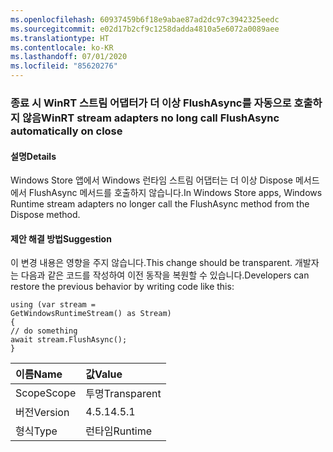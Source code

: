 ```yaml
---
ms.openlocfilehash: 60937459b6f18e9abae87ad2dc97c3942325eedc
ms.sourcegitcommit: e02d17b2cf9c1258dadda4810a5e6072a0089aee
ms.translationtype: HT
ms.contentlocale: ko-KR
ms.lasthandoff: 07/01/2020
ms.locfileid: "85620276"
---
```

### <a name="winrt-stream-adapters-no-long-call-flushasync-automatically-on-close"></a><span data-ttu-id="d7a3c-101">종료 시 WinRT 스트림 어댑터가 더 이상 FlushAsync를 자동으로 호출하지 않음</span><span class="sxs-lookup"><span data-stu-id="d7a3c-101">WinRT stream adapters no long call FlushAsync automatically on close</span></span>

#### <a name="details"></a><span data-ttu-id="d7a3c-102">설명</span><span class="sxs-lookup"><span data-stu-id="d7a3c-102">Details</span></span>

<span data-ttu-id="d7a3c-103">Windows Store 앱에서 Windows 런타임 스트림 어댑터는 더 이상 Dispose 메서드에서 FlushAsync 메서드를 호출하지 않습니다.</span><span class="sxs-lookup"><span data-stu-id="d7a3c-103">In Windows Store apps, Windows Runtime stream adapters no longer call the FlushAsync method from the Dispose method.</span></span>

#### <a name="suggestion"></a><span data-ttu-id="d7a3c-104">제안 해결 방법</span><span class="sxs-lookup"><span data-stu-id="d7a3c-104">Suggestion</span></span>

<span data-ttu-id="d7a3c-105">이 변경 내용은 영향을 주지 않습니다.</span><span class="sxs-lookup"><span data-stu-id="d7a3c-105">This change should be transparent.</span></span> <span data-ttu-id="d7a3c-106">개발자는 다음과 같은 코드를 작성하여 이전 동작을 복원할 수 있습니다.</span><span class="sxs-lookup"><span data-stu-id="d7a3c-106">Developers can restore the previous behavior by writing code like this:</span></span><pre><code class="lang-csharp">using (var stream = GetWindowsRuntimeStream() as Stream)&#13;&#10;{&#13;&#10;// do something&#13;&#10;await stream.FlushAsync();&#13;&#10;}&#13;&#10;</code></pre>

| <span data-ttu-id="d7a3c-107">이름</span><span class="sxs-lookup"><span data-stu-id="d7a3c-107">Name</span></span>    | <span data-ttu-id="d7a3c-108">값</span><span class="sxs-lookup"><span data-stu-id="d7a3c-108">Value</span></span>       |
|:--------|:------------|
| <span data-ttu-id="d7a3c-109">Scope</span><span class="sxs-lookup"><span data-stu-id="d7a3c-109">Scope</span></span>   |<span data-ttu-id="d7a3c-110">투명</span><span class="sxs-lookup"><span data-stu-id="d7a3c-110">Transparent</span></span>|
|<span data-ttu-id="d7a3c-111">버전</span><span class="sxs-lookup"><span data-stu-id="d7a3c-111">Version</span></span>|<span data-ttu-id="d7a3c-112">4.5.1</span><span class="sxs-lookup"><span data-stu-id="d7a3c-112">4.5.1</span></span>|
|<span data-ttu-id="d7a3c-113">형식</span><span class="sxs-lookup"><span data-stu-id="d7a3c-113">Type</span></span>|<span data-ttu-id="d7a3c-114">런타임</span><span class="sxs-lookup"><span data-stu-id="d7a3c-114">Runtime</span></span>|
